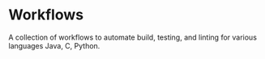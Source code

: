 # Workflows
A collection of workflows to automate build, testing, and linting for various languages Java, C, Python.
